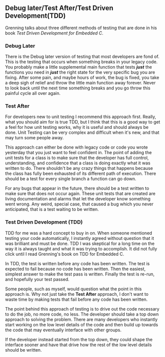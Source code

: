 ## Debug later/Test After/Test Driven Development(TDD)

Grenning talks about three different methods of testing that are done in his book *Test Driven Development for Embedded C*.

### Debug Later
There is the Debug later version of testing that most developers are fond of. 
This is the testing that occurs when something breaks in your legacy code. 
You probably make a little supplemental main function that tests ***just*** the 
functions you need in ***just*** the right state for the very specific bug you are fixing. 
After some pain, and maybe hours of work, the bug is fixed, you take a deep sigh of 
relief and throw the little main function away forever. Never to look back until the next 
time something breaks and you go throw this painful cycle all over again.

### Test After
For developers new to unit testing I recommend this approach first. Really, what you should aim for is true TDD, but I think that
this is a good way to get a feel for how unit testing works, why it is useful and should always be done. Unit Testing can be very 
complex and difficult when it's new, and that may turn some people away. 

This approach can either be done with legacy code or code you wrote yesterday that you just want to feel confident in. The point
of adding the unit tests for a class is to make sure that the developer has full control, understanding, and confidence that a 
class is doing exactly what it was written to do. There shouldn't be any crazy things that happens because the class has fully 
been exhausted of its different path of execution. There should be a test for every single branch a function can go down. 

For any bugs that appear in the future, there should be a test written to make sure that does not occur again. These unit tests 
that are created are living documentation and alarms that let the developer know something went wrong. Any weird, special case, 
that caused a bug which you never anticipated, that is a test waiting to be written. 

### Test Driven Development (TDD)

TDD for me was a hard concept to buy in on. When someone mentioned testing your code automatically, I instantly agreed without 
question that it was brilliant and must be done. TDD I was skeptical for a long time on the way it is always taught and what it 
was trying to accomplish. It did not fully click until I read Grenning's book on TDD for Embedded C.

In TDD, the test is written before any code has been written. 
The test is expected to fail because no code has been written.
Then the easiest, simplest answer to make the test pass is written.
Finally the test is re-run, and hopefully your test passed.

Some people, such as myself, would question what the point in this approach is. Why not just take the **Test After** approach, I
don't want to waste time by making tests that fail before any code has been written. 

The point behind this approach of testing is to drive out the code necessary to do the job, no more code, no less. The developer 
should take a top down approach to solving the problem. There are many developers who instantly start working on the low level
details of the code and then build up towards the code that may eventually interface with other groups.

If the developer instead started from the top down, they could shape the interface sooner and have that drive how the rest of the
low level details should be written.

